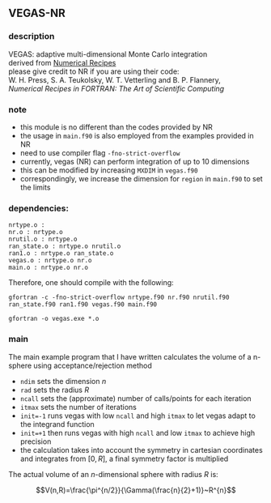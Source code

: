 ## VEGAS-NR 

### description

VEGAS: adaptive multi-dimensional Monte Carlo integration  
derived from [Numerical Recipes](https://numerical.recipes/)  
please give credit to NR if you are using their code:  
W. H. Press, S. A. Teukolsky, W. T. Vetterling and B. P. Flannery,  
*Numerical Recipes in FORTRAN: The Art of Scientific Computing*

### note

- this module is no different than the codes provided by NR  
- the usage in `main.f90` is also employed from the examples provided in NR  
- need to use compiler flag `-fno-strict-overflow`  
- currently, vegas (NR) can perform integration of up to 10 dimensions
- this can be modified by increasing `MXDIM` in `vegas.f90`
- correspondingly, we increase the dimension for `region` in `main.f90` to set the limits

### dependencies:

    nrtype.o :
    nr.o : nrtype.o
    nrutil.o : nrtype.o
    ran_state.o : nrtype.o nrutil.o
    ran1.o : nrtype.o ran_state.o
    vegas.o : nrtype.o nr.o
    main.o : nrtype.o nr.o

Therefore, one should compile with the following:

```
gfortran -c -fno-strict-overflow nrtype.f90 nr.f90 nrutil.f90 ran_state.f90 ran1.f90 vegas.f90 main.f90
```
```
gfortran -o vegas.exe *.o
```

### main

The main example program that I have written calculates the volume of a n-sphere using acceptance/rejection method  
- `ndim` sets the dimension $n$
- `rad` sets the radius $R$
- `ncall` sets the (approximate) number of calls/points for each iteration
- `itmax` sets the number of iterations
- `init=-1` runs vegas with low `ncall` and high `itmax` to let vegas adapt to the integrand function
- `init=+1` then runs vegas with high `ncall` and low `itmax` to achieve high precision
- the calculation takes into account the symmetry in cartesian coordinates and integrates from $[0,R]$, a final symmetry factor is multiplied

The actual volume of an $n$-dimensional sphere with radius $R$ is:

```math
V(n,R)=\frac{\pi^{n/2}}{\Gamma(\frac{n}{2}+1)}~R^{n}
```
